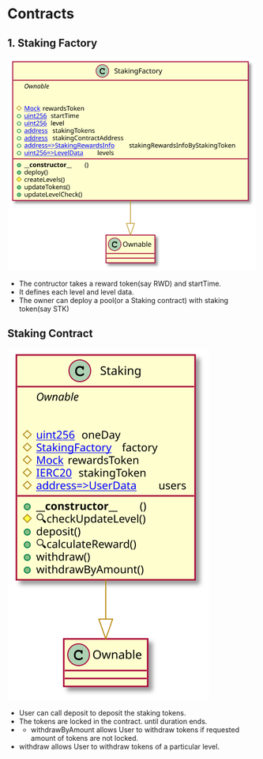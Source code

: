 # Contracts

## 1. Staking Factory

<img src="./svgs/sf.svg"/>

-   The contructor takes a reward token(say RWD) and startTime.
-   It defines each level and level data.
-   The owner can deploy a pool(or a Staking contract) with staking token(say STK)

## Staking Contract

<img src="./svgs/s.svg"/>

-   User can call deposit to deposit the staking tokens.
-   The tokens are locked in the contract. until duration ends.
-   -   withdrawByAmount allows User to withdraw tokens if requested amount of tokens are not locked.
-   withdraw allows User to withdraw tokens of a particular level.
